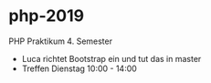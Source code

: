 # php-2019
PHP Praktikum 4. Semester

- Luca richtet Bootstrap ein und tut das in master
- Treffen Dienstag 10:00 - 14:00
